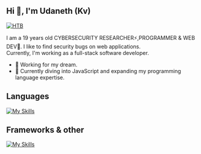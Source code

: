 ## Hi 👋, I'm Udaneth (Kv)

[![HTB](https://www.hackthebox.eu/badge/image/667531)](https://app.hackthebox.eu/profile/667531)

I am a 19 years old CYBERSECURITY RESEARCHER⚡,PROGRAMMER & WEB DEV🤗. I like to find security bugs on web applications.<br>
Currently, I'm working as a full-stack software developer.

- 🔭 Working for my dream.
- 🌱 Currently diving into JavaScript and expanding my programming language expertise.

## Languages
[![My Skills](https://skillicons.dev/icons?i=js,html,css,python,php,arduino,c,go&perline=5)]()
## Frameworks & other
[![My Skills](https://skillicons.dev/icons?i=firebase,vue,flask,sqlite,mysql,tailwind,bootstrap,netlify,htmx&perline=5)]()

